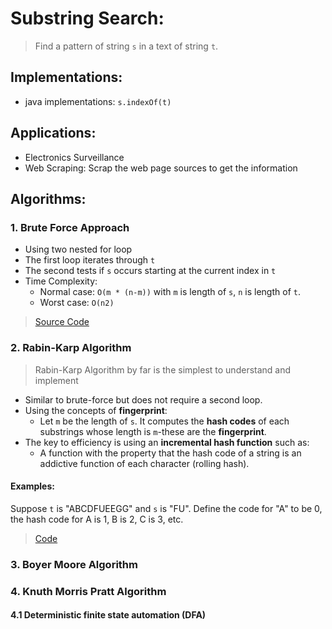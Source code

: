 # Substring Search:

> Find a pattern of string `s` in a text of string `t`.

## Implementations:

- java implementations: `s.indexOf(t)`

## Applications:

- Electronics Surveillance
- Web Scraping: Scrap the web page sources to get the information

## Algorithms:

### 1. Brute Force Approach

- Using two nested for loop
- The first loop iterates through `t`
- The second tests if `s` occurs starting at the current index in `t`
- Time Complexity: 
    - Normal case: `O(m * (n-m))` with `m` is length of `s`, `n` is length of `t`.
    - Worst case: `O(n2)`

> [Source Code](FindTheFirstOccurrenceOfASubString.java)

### 2. Rabin-Karp Algorithm

> Rabin-Karp Algorithm by far is the simplest to understand and implement

- Similar to brute-force but does not require a second loop.
- Using the concepts of **fingerprint**:
  - Let `m` be the length of `s`. It computes the **hash codes** of each substrings whose length is `m`-these are the **fingerprint**.
- The key to efficiency is using an **incremental hash function** such as: 
  - A function with the property that the hash code of a string is an addictive function of each character (rolling hash).

#### Examples: 

Suppose `t` is "ABCDFUEEGG" and `s` is "FU". Define the code for "A" to be 0, the hash code for A is 1, B is 2, C is 3, etc. 

> [Code](RabinKarp.java)

### 3. Boyer Moore Algorithm

### 4. Knuth Morris Pratt Algorithm

#### 4.1 Deterministic finite state automation (DFA)